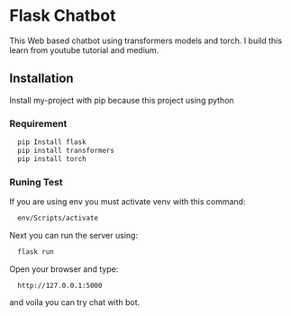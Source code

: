 
# Flask Chatbot

This Web based chatbot using transformers models and torch. I build this learn from youtube tutorial and medium.




## Installation

Install my-project with pip because this project using python
### Requirement
```bash
  pip Install flask
  pip install transformers
  pip install torch
```
### Runing Test
If you are using env you must activate venv with this command:
```bash
  env/Scripts/activate
```
Next you can run the server using:
```bash
  flask run
```
Open your browser and type:
```bach
  http://127.0.0.1:5000
```
and voila you can try chat with bot.